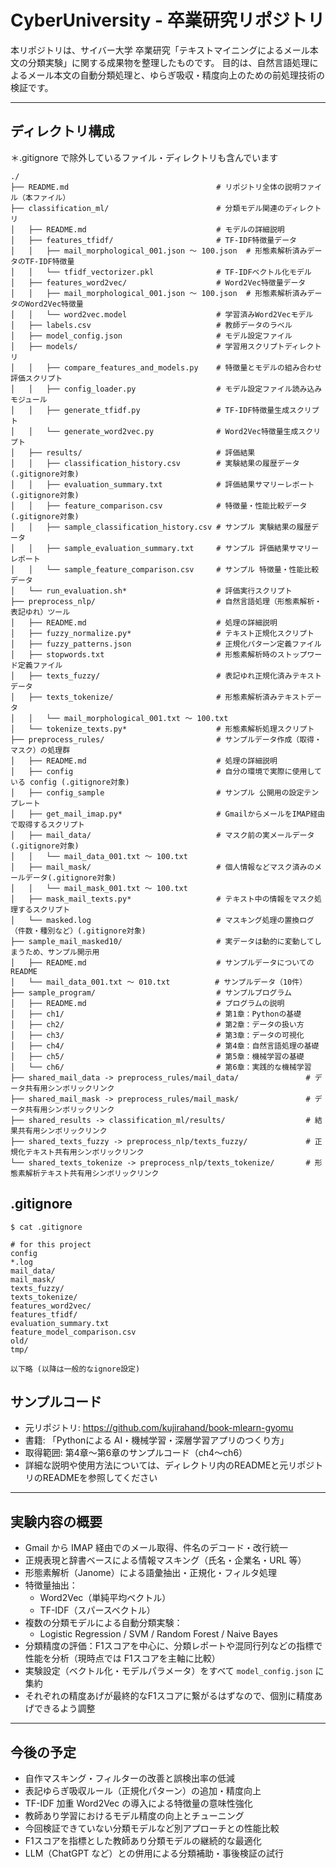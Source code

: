 # CyberUniversity - 卒業研究リポジトリ

本リポジトリは、サイバー大学 卒業研究「テキストマイニングによるメール本文の分類実験」に関する成果物を整理したものです。
目的は、自然言語処理によるメール本文の自動分類処理と、ゆらぎ吸収・精度向上のための前処理技術の検証です。

---

## ディレクトリ構成

＊.gitignore で除外しているファイル・ディレクトリも含んでいます

```
./
├── README.md                                 # リポジトリ全体の説明ファイル（本ファイル）
├── classification_ml/                        # 分類モデル関連のディレクトリ
│   ├── README.md                             # モデルの詳細説明
│   ├── features_tfidf/                       # TF-IDF特徴量データ
│   │   ├── mail_morphological_001.json 〜 100.json  # 形態素解析済みデータのTF-IDF特徴量
│   │   └── tfidf_vectorizer.pkl              # TF-IDFベクトル化モデル
│   ├── features_word2vec/                    # Word2Vec特徴量データ
│   │   ├── mail_morphological_001.json 〜 100.json  # 形態素解析済みデータのWord2Vec特徴量
│   │   └── word2vec.model                    # 学習済みWord2Vecモデル
│   ├── labels.csv                            # 教師データのラベル
│   ├── model_config.json                     # モデル設定ファイル
│   ├── models/                               # 学習用スクリプトディレクトリ
│   │   ├── compare_features_and_models.py    # 特徴量とモデルの組み合わせ評価スクリプト
│   │   ├── config_loader.py                  # モデル設定ファイル読み込みモジュール
│   │   ├── generate_tfidf.py                 # TF-IDF特徴量生成スクリプト
│   │   └── generate_word2vec.py              # Word2Vec特徴量生成スクリプト
│   ├── results/                              # 評価結果
│   │   ├── classification_history.csv        # 実験結果の履歴データ (.gitignore対象)
│   │   ├── evaluation_summary.txt            # 評価結果サマリーレポート (.gitignore対象)
│   │   ├── feature_comparison.csv            # 特徴量・性能比較データ (.gitignore対象)
│   │   ├── sample_classification_history.csv # サンプル 実験結果の履歴データ
│   │   ├── sample_evaluation_summary.txt     # サンプル 評価結果サマリーレポート
│   │   └── sample_feature_comparison.csv     # サンプル 特徴量・性能比較データ
│   └── run_evaluation.sh*                    # 評価実行スクリプト
├── preprocess_nlp/                           # 自然言語処理（形態素解析・表記ゆれ）ツール
│   ├── README.md                             # 処理の詳細説明
│   ├── fuzzy_normalize.py*                   # テキスト正規化スクリプト
│   ├── fuzzy_patterns.json                   # 正規化パターン定義ファイル
│   ├── stopwords.txt                         # 形態素解析時のストップワード定義ファイル
│   ├── texts_fuzzy/                          # 表記ゆれ正規化済みテキストデータ
│   ├── texts_tokenize/                       # 形態素解析済みテキストデータ
│   │   └── mail_morphological_001.txt 〜 100.txt
│   └── tokenize_texts.py*                    # 形態素解析処理スクリプト
├── preprocess_rules/                         # サンプルデータ作成（取得・マスク）の処理群
│   ├── README.md                             # 処理の詳細説明
│   ├── config                                # 自分の環境で実際に使用している config (.gitignore対象)
│   ├── config_sample                         # サンプル 公開用の設定テンプレート
│   ├── get_mail_imap.py*                     # GmailからメールをIMAP経由で取得するスクリプト
│   ├── mail_data/                            # マスク前の実メールデータ (.gitignore対象)
│   │   └── mail_data_001.txt 〜 100.txt
│   ├── mail_mask/                            # 個人情報などマスク済みのメールデータ(.gitignore対象)
│   │   └── mail_mask_001.txt 〜 100.txt
│   ├── mask_mail_texts.py*                   # テキスト中の情報をマスク処理するスクリプト
│   └── masked.log                            # マスキング処理の置換ログ（件数・種別など）(.gitignore対象)
├── sample_mail_masked10/                     # 実データは動的に変動してしまうため、サンプル開示用
│   ├── README.md                             # サンプルデータについての README
│   └── mail_data_001.txt 〜 010.txt          # サンプルデータ（10件）
├── sample_program/                           # サンプルプログラム
│   ├── README.md                             # プログラムの説明
│   ├── ch1/                                  # 第1章：Pythonの基礎
│   ├── ch2/                                  # 第2章：データの扱い方
│   ├── ch3/                                  # 第3章：データの可視化
│   ├── ch4/                                  # 第4章：自然言語処理の基礎
│   ├── ch5/                                  # 第5章：機械学習の基礎
│   └── ch6/                                  # 第6章：実践的な機械学習
├── shared_mail_data -> preprocess_rules/mail_data/               # データ共有用シンボリックリンク
├── shared_mail_mask -> preprocess_rules/mail_mask/               # データ共有用シンボリックリンク
├── shared_results -> classification_ml/results/                  # 結果共有用シンボリックリンク
├── shared_texts_fuzzy -> preprocess_nlp/texts_fuzzy/             # 正規化テキスト共有用シンボリックリンク
└── shared_texts_tokenize -> preprocess_nlp/texts_tokenize/       # 形態素解析テキスト共有用シンボリックリンク
```

## .gitignore 

```
$ cat .gitignore 

# for this project
config
*.log
mail_data/
mail_mask/
texts_fuzzy/
texts_tokenize/
features_word2vec/
features_tfidf/
evaluation_summary.txt
feature_model_comparison.csv
old/
tmp/

以下略 (以降は一般的なignore設定)
```

## サンプルコード
- 元リポジトリ: https://github.com/kujirahand/book-mlearn-gyomu
- 書籍: 「Pythonによる AI・機械学習・深層学習アプリのつくり方」
- 取得範囲: 第4章〜第6章のサンプルコード（ch4〜ch6）
- 詳細な説明や使用方法については、ディレクトリ内のREADMEと元リポジトリのREADMEを参照してください

---

## 実験内容の概要

- Gmail から IMAP 経由でのメール取得、件名のデコード・改行統一
- 正規表現と辞書ベースによる情報マスキング（氏名・企業名・URL 等）
- 形態素解析（Janome）による語彙抽出・正規化・フィルタ処理
- 特徴量抽出：
  - Word2Vec（単純平均ベクトル）
  - TF-IDF（スパースベクトル）
- 複数の分類モデルによる自動分類実験：
  - Logistic Regression / SVM / Random Forest / Naive Bayes
- 分類精度の評価：F1スコアを中心に、分類レポートや混同行列などの指標で性能を分析（現時点では F1スコアを主軸に比較）
- 実験設定（ベクトル化・モデルパラメータ）をすべて `model_config.json` に集約
- それぞれの精度あげが最終的なF1スコアに繋がるはずなので、個別に精度あげできるよう調整

---

## 今後の予定

- 自作マスキング・フィルターの改善と誤検出率の低減
- 表記ゆらぎ吸収ルール（正規化パターン）の追加・精度向上
- TF-IDF 加重 Word2Vec の導入による特徴量の意味性強化
- 教師あり学習におけるモデル精度の向上とチューニング
- 今回検証できていない分類モデルなど別アプローチとの性能比較
- F1スコアを指標とした教師あり分類モデルの継続的な最適化
- LLM（ChatGPT など）との併用による分類補助・事後検証の試行


